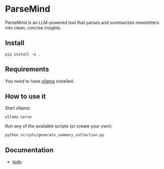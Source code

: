 # ParseMind
ParseMind is an LLM-powered tool that parses and summarizes newsletters into clean, concise insights.

## Install

```shell
pip install -e .
```

## Requirements

You need to have [ollama](https://ollama.com/) installed.

## How to use it

Start ollama:
```shell
ollama serve
```

Run any of the available scripts (or create your own):
```shell
python scripts/generate_summary_collection.py
```

## Documentation
- [todo](documentation/todo.md)
